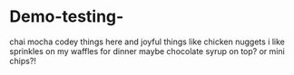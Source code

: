 # Demo-testing-
chai
mocha 
codey things here 
and joyful things like chicken nuggets 
i like sprinkles on my waffles for dinner 
maybe chocolate syrup on top? 
or mini chips?! 

